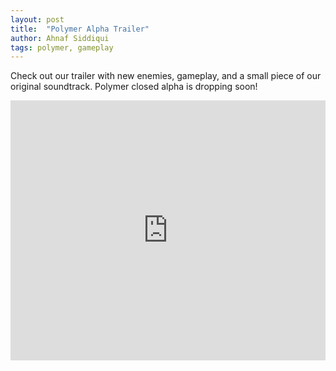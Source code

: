 ```yaml
---
layout: post
title:  "Polymer Alpha Trailer"
author: Ahnaf Siddiqui
tags: polymer, gameplay
---
```

Check out our trailer with new enemies, gameplay, and a small piece of our original soundtrack. Polymer closed alpha is dropping soon!

<iframe width="100%" height="416" align="middle" src="https://www.youtube.com/embed/z62EN-rdSD0" frameborder="0" allowfullscreen></iframe>
